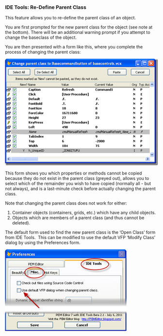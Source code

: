 ﻿### IDE Tools: Re-Define Parent Class

This feature allows you to re-define the parent class of an object.

You are first prompted for the new parent class for the object (see note at the bottom). There will be an additional warning prompt if you attempt to change the baseclass of the object.

You are then presented with a form like this, where you complete the process of changing the parent class:

![](images/pemeditor_tools_change_parent_class_image_thumb1_0ee13b0b-4c87-4023-b4ef-7f9365b11cda.png)

This form shows you which properties or methods cannot be copied because they do not exist in the parent class (greyed out), allows you to select which of the remainder you wish to have copied (normally all - but not always), and is a last-minute check before actually changing the parent class.

Note that changing the parent class does not work for either:

1.  Container objects (containers, grids, etc.) which have any child objects.
2.  Objects which are members of a parent class (and thus cannot be deleted).

The default form used to find the new parent class is the ‘Open Class’ form from IDE Tools.  This can be modified to use the default VFP ‘Modify Class’ dialog by using the Preferences form.

![](images/pemeditor_tools_change_parent_class_snaghtml1d945db2.png)
